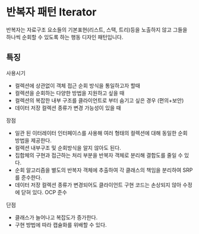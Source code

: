 # 반복자 패턴 Iterator

반복자는 자료구조 요소들의 기본표현(리스트, 스택, 트리)등을 노출하지 않고 그들을 하나씩 순회할 수 있도록 하는 행동 디자인 패턴입니다.

## 특징

사용시기

- 컬렉션에 상관없이 객체 접근 순회 방식을 통일하고자 할때
- 컬렉션을 순회하는 다양한 방법을 지원하고 싶을 때
- 컬렉션의 복잡한 내부 구조를 클라이언트로 부터 숨기고 싶은 경우 (편의+보안)
- 데이터 저장 컬렉션 종류가 변경 가능성이 있을 때

장점

- 일관 된 이터레이터 인터페이스를 사용해 여러 형태의 컬렉션에 대해 동일한 순회 방법을 제공한다.
- 컬렉션 내부구조 및 순회방식을 알지 않아도 된다.
- 집합체의 구현과 접근하는 처리 부분을 반복자 객체로 분리해 결합도를 줄일 수 있다.
- 순회 알고리즘을 별도의 반복자 객체에 추출하여 각 클래스의 책임을 분리하여 SRP 를 준수한다.
- 데이터 저장 컬렉션 종류가 변경되어도 클라이언트 구현 코드는 손상되지 않아 수정에 닫혀 있다. OCP 준수

단점

- 클래스가 늘어나고 복잡도가 증가한다.
- 구현 방법에 따라 캡슐화를 위배할 수 있다.
